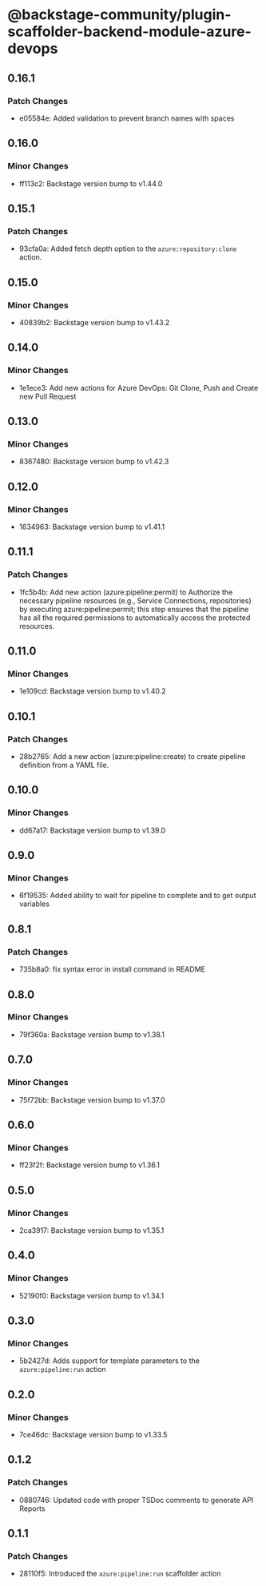 # @backstage-community/plugin-scaffolder-backend-module-azure-devops

## 0.16.1

### Patch Changes

- e05584e: Added validation to prevent branch names with spaces

## 0.16.0

### Minor Changes

- ff113c2: Backstage version bump to v1.44.0

## 0.15.1

### Patch Changes

- 93cfa0a: Added fetch depth option to the `azure:repository:clone` action.

## 0.15.0

### Minor Changes

- 40839b2: Backstage version bump to v1.43.2

## 0.14.0

### Minor Changes

- 1e1ece3: Add new actions for Azure DevOps: Git Clone, Push and Create new Pull Request

## 0.13.0

### Minor Changes

- 8367480: Backstage version bump to v1.42.3

## 0.12.0

### Minor Changes

- 1634963: Backstage version bump to v1.41.1

## 0.11.1

### Patch Changes

- 1fc5b4b: Add new action (azure:pipeline:permit) to Authorize the necessary pipeline resources (e.g., Service Connections, repositories) by executing azure:pipeline:permit; this step ensures that the pipeline has all the required permissions to automatically access the protected resources.

## 0.11.0

### Minor Changes

- 1e109cd: Backstage version bump to v1.40.2

## 0.10.1

### Patch Changes

- 28b2765: Add a new action (azure:pipeline:create) to create pipeline definition from a YAML file.

## 0.10.0

### Minor Changes

- dd67a17: Backstage version bump to v1.39.0

## 0.9.0

### Minor Changes

- 6f19535: Added ability to wait for pipeline to complete and to get output variables

## 0.8.1

### Patch Changes

- 735b8a0: fix syntax error in install command in README

## 0.8.0

### Minor Changes

- 79f360a: Backstage version bump to v1.38.1

## 0.7.0

### Minor Changes

- 75f72bb: Backstage version bump to v1.37.0

## 0.6.0

### Minor Changes

- ff23f2f: Backstage version bump to v1.36.1

## 0.5.0

### Minor Changes

- 2ca3917: Backstage version bump to v1.35.1

## 0.4.0

### Minor Changes

- 52190f0: Backstage version bump to v1.34.1

## 0.3.0

### Minor Changes

- 5b2427d: Adds support for template parameters to the `azure:pipeline:run` action

## 0.2.0

### Minor Changes

- 7ce46dc: Backstage version bump to v1.33.5

## 0.1.2

### Patch Changes

- 0880746: Updated code with proper TSDoc comments to generate API Reports

## 0.1.1

### Patch Changes

- 28110f5: Introduced the `azure:pipeline:run` scaffolder action
